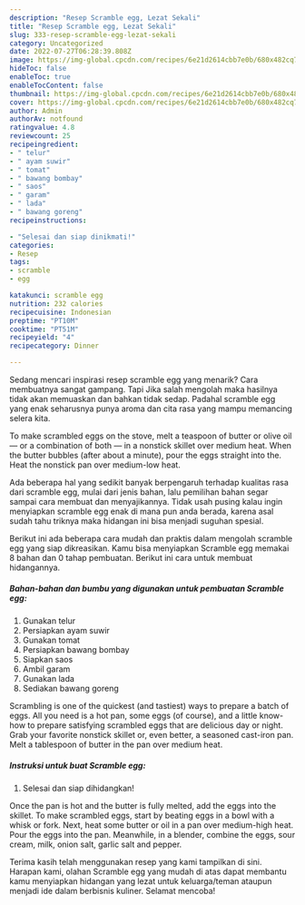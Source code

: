 ```yaml
---
description: "Resep Scramble egg, Lezat Sekali"
title: "Resep Scramble egg, Lezat Sekali"
slug: 333-resep-scramble-egg-lezat-sekali
category: Uncategorized
date: 2022-07-27T06:28:39.808Z
image: https://img-global.cpcdn.com/recipes/6e21d2614cbb7e0b/680x482cq70/scramble-egg-foto-resep-utama.jpg
hideToc: false
enableToc: true
enableTocContent: false
thumbnail: https://img-global.cpcdn.com/recipes/6e21d2614cbb7e0b/680x482cq70/scramble-egg-foto-resep-utama.jpg
cover: https://img-global.cpcdn.com/recipes/6e21d2614cbb7e0b/680x482cq70/scramble-egg-foto-resep-utama.jpg
author: Admin
authorAv: notfound
ratingvalue: 4.8
reviewcount: 25
recipeingredient:
- " telur"
- " ayam suwir"
- " tomat"
- " bawang bombay"
- " saos"
- " garam"
- " lada"
- " bawang goreng"
recipeinstructions:

- "Selesai dan siap dinikmati!"
categories:
- Resep
tags:
- scramble
- egg

katakunci: scramble egg 
nutrition: 232 calories
recipecuisine: Indonesian
preptime: "PT10M"
cooktime: "PT51M"
recipeyield: "4"
recipecategory: Dinner

---
```



Sedang mencari inspirasi resep scramble egg yang menarik? Cara membuatnya sangat gampang. Tapi Jika salah mengolah maka hasilnya tidak akan memuaskan dan bahkan tidak sedap. Padahal scramble egg yang enak seharusnya punya aroma dan cita rasa yang mampu memancing selera kita.


To make scrambled eggs on the stove, melt a teaspoon of butter or olive oil — or a combination of both — in a nonstick skillet over medium heat. When the butter bubbles (after about a minute), pour the eggs straight into the. Heat the nonstick pan over medium-low heat.

Ada beberapa hal yang sedikit banyak berpengaruh terhadap kualitas rasa dari scramble egg, mulai dari jenis bahan, lalu pemilihan bahan segar sampai cara membuat dan menyajikannya. Tidak usah pusing kalau ingin menyiapkan scramble egg enak di mana pun anda berada, karena asal sudah tahu triknya maka hidangan ini bisa menjadi suguhan spesial.


Berikut ini ada beberapa cara mudah dan praktis dalam mengolah scramble egg yang siap dikreasikan. Kamu bisa menyiapkan Scramble egg memakai 8 bahan dan 0 tahap pembuatan. Berikut ini cara untuk membuat hidangannya.

<!--inarticleads1-->

##### Bahan-bahan dan bumbu yang digunakan untuk pembuatan Scramble egg:

1. Gunakan  telur
1. Persiapkan  ayam suwir
1. Gunakan  tomat
1. Persiapkan  bawang bombay
1. Siapkan  saos
1. Ambil  garam
1. Gunakan  lada
1. Sediakan  bawang goreng


Scrambling is one of the quickest (and tastiest) ways to prepare a batch of eggs. All you need is a hot pan, some eggs (of course), and a little know-how to prepare satisfying scrambled eggs that are delicious day or night. Grab your favorite nonstick skillet or, even better, a seasoned cast-iron pan. Melt a tablespoon of butter in the pan over medium heat. 

<!--inarticleads2-->

##### Instruksi untuk buat Scramble egg:


1. Selesai dan siap dihidangkan!

Once the pan is hot and the butter is fully melted, add the eggs into the skillet. To make scrambled eggs, start by beating eggs in a bowl with a whisk or fork. Next, heat some butter or oil in a pan over medium-high heat. Pour the eggs into the pan. Meanwhile, in a blender, combine the eggs, sour cream, milk, onion salt, garlic salt and pepper. 

Terima kasih telah menggunakan resep yang kami tampilkan di sini. Harapan kami, olahan Scramble egg yang mudah di atas dapat membantu kamu menyiapkan hidangan yang lezat untuk keluarga/teman ataupun menjadi ide dalam berbisnis kuliner. Selamat mencoba!
